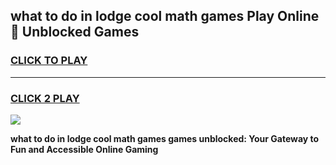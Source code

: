
## what to do in lodge cool math games Play Online 👋 Unblocked Games
<h3>
<a href="https://news.freeplayer.one?title=what_to_do_in_lodge_cool_math_games&ref=17CMG">CLICK TO PLAY</a></h3>
<hr>

<h3>
<a href="https://news.freeplayer.one?title=what_to_do_in_lodge_cool_math_games&ref=17CMG">CLICK 2 PLAY</a>
  
</h3>

<a href="https://news.freeplayer.one?title=what_to_do_in_lodge_cool_math_games&ref=17CMG/"><img src="https://clearcache.store/games.png"></a>


**what to do in lodge cool math games games unblocked: Your Gateway to Fun and Accessible Online Gaming**

